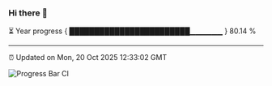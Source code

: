 ### Hi there 👋

⏳ Year progress { ████████████████████████▁▁▁▁▁▁ } 80.14 %

---

⏰ Updated on Mon, 20 Oct 2025 12:33:02 GMT

![Progress Bar CI](https://github.com/liununu/liununu/workflows/Progress%20Bar%20CI/badge.svg)
